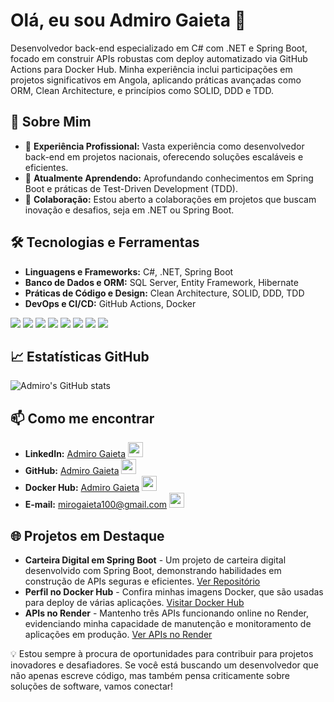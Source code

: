 # Olá, eu sou Admiro Gaieta 👋

Desenvolvedor back-end especializado em C# com .NET e Spring Boot, focado em construir APIs robustas com deploy automatizado via GitHub Actions para Docker Hub. Minha experiência inclui participações em projetos significativos em Angola, aplicando práticas avançadas como ORM, Clean Architecture, e princípios como SOLID, DDD e TDD.

## 🚀 Sobre Mim

- 🔭 **Experiência Profissional:** Vasta experiência como desenvolvedor back-end em projetos nacionais, oferecendo soluções escaláveis e eficientes.
- 🌱 **Atualmente Aprendendo:** Aprofundando conhecimentos em Spring Boot e práticas de Test-Driven Development (TDD).
- 💬 **Colaboração:** Estou aberto a colaborações em projetos que buscam inovação e desafios, seja em .NET ou Spring Boot.

## 🛠️ Tecnologias e Ferramentas

- **Linguagens e Frameworks:** C#, .NET, Spring Boot
- **Banco de Dados e ORM:** SQL Server, Entity Framework, Hibernate
- **Práticas de Código e Design:** Clean Architecture, SOLID, DDD, TDD
- **DevOps e CI/CD:** GitHub Actions, Docker

<img src="https://img.icons8.com/color/48/000000/c-sharp-logo.png"/>   <img src="https://img.icons8.com/color/48/000000/spring-logo.png"/> <img src="https://img.icons8.com/color/48/000000/microsoft-sql-server.png"/>   <img src="https://img.icons8.com/color/48/000000/hibernate.png"/> <img src="https://img.icons8.com/color/48/000000/idea.png"/>   <img src="https://img.icons8.com/color/48/000000/domain.png"/> <img src="https://img.icons8.com/material-outlined/48/000000/github.png"/> <img src="https://img.icons8.com/windows/32/000000/docker.png"/>


## 📈 Estatísticas GitHub

![Admiro's GitHub stats](https://github-readme-stats.vercel.app/api?username=admirogaieta&show_icons=true&theme=radical)

## 📫 Como me encontrar

- **LinkedIn:** [Admiro Gaieta](https://www.linkedin.com/in/admiro-gaieta-0a1739188/) [<img src="https://img.icons8.com/color/48/000000/linkedin.png" width="24"/>](https://www.linkedin.com/in/admiro-gaieta-0a1739188/)
- **GitHub:** [Admiro Gaieta](https://github.com/AdmiroGaieta) [<img src="https://img.icons8.com/ios-filled/50/000000/github.png" width="24"/>](https://github.com/AdmiroGaieta)
- **Docker Hub:** [Admiro Gaieta](https://hub.docker.com/repositories/admiro) [<img src="https://img.icons8.com/color/48/000000/docker.png" width="24"/>](https://hub.docker.com/repositories/admiro)
- **E-mail:** mirogaieta100@gmail.com [<img src="https://img.icons8.com/color/48/000000/gmail.png" width="24"/>](mailto:mirogaieta100@gmail.com)


## 🌐 Projetos em Destaque

- **Carteira Digital em Spring Boot** - Um projeto de carteira digital desenvolvido com Spring Boot, demonstrando habilidades em construção de APIs seguras e eficientes. [Ver Repositório](https://github.com/AdmiroGaieta/Carteira-Digital)
- **Perfil no Docker Hub** - Confira minhas imagens Docker, que são usadas para deploy de várias aplicações. [Visitar Docker Hub](https://hub.docker.com/repositories/admiro)
- **APIs no Render** - Mantenho três APIs funcionando online no Render, evidenciando minha capacidade de manutenção e monitoramento de aplicações em produção. [Ver APIs no Render](https://dashboard.render.com/)

💡 Estou sempre à procura de oportunidades para contribuir para projetos inovadores e desafiadores. Se você está buscando um desenvolvedor que não apenas escreve código, mas também pensa criticamente sobre soluções de software, vamos conectar!







